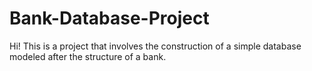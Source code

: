 # Bank-Database-Project
Hi! This is a project that involves the construction of a simple database modeled after the structure of a bank. 
